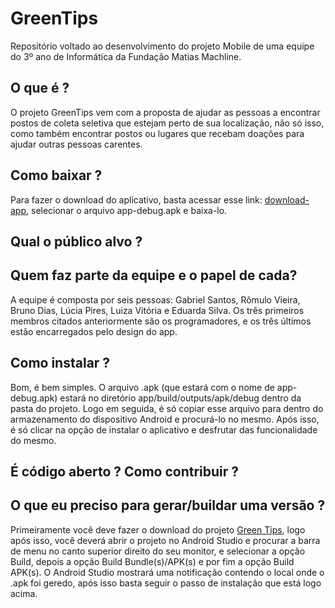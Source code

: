 # GreenTips
Repositório voltado ao desenvolvimento do projeto Mobile de uma equipe do 3º ano de Informática da Fundação Matias Machline.

## O que é ?
  O projeto GreenTips vem com a proposta de ajudar as pessoas a encontrar postos de coleta seletiva que estejam perto de sua localização, não só isso, como também encontrar postos ou lugares que recebam doações para ajudar outras pessoas carentes.

## Como baixar ?
Para fazer o download do aplicativo, basta acessar esse link: [download-app](https://drive.google.com/drive/folders/1bpjK0WRERHhaKeet23pUBtqNk9JthPPv?usp=sharing), selecionar o arquivo app-debug.apk e baixa-lo. 
## Qual o público alvo ?

## Quem faz parte da equipe e o papel de cada?
  A equipe é composta por seis pessoas: Gabriel Santos, Rômulo Vieira, Bruno Dias, Lúcia Pires, Luiza Vitória e Eduarda Silva. Os três primeiros membros citados anteriormente são os programadores, e os três últimos estão encarregados pelo design do app.
## Como instalar ?
  Bom, é bem simples. O arquivo .apk (que estará com o nome de app-debug.apk) estará no diretório app/build/outputs/apk/debug dentro da pasta do projeto.
  Logo em seguida, é só copiar esse arquivo para dentro do armazenamento do dispositivo Android e procurá-lo no mesmo.
  Após isso, é só clicar na opção de instalar o aplicativo e desfrutar das funcionalidade do mesmo.
  
## É código aberto ? Como contribuir ?

## O que eu preciso para gerar/buildar uma versão ?
Primeiramente você deve fazer o download do projeto [Green Tips](https://github.com/BrunoDias0903/GreenTips.git), logo após isso, você deverá abrir o projeto no Android Studio e procurar a barra de menu no canto superior direito do seu monitor, e selecionar a opção Build, depois a opção Build Bundle(s)/APK(s) e por fim a opção Build APK(s). O Android Studio mostrará uma notificação contendo o local onde o .apk foi geredo, após isso basta seguir o passo de instalação que está logo acima.  
